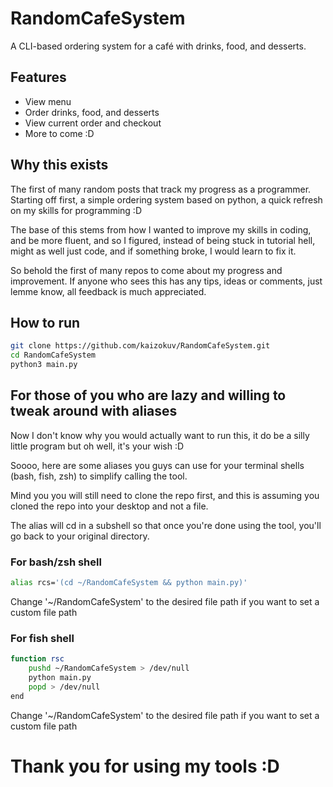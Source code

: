 # RandomCafeSystem

A CLI-based ordering system for a café with drinks, food, and desserts.

## Features
- View menu
- Order drinks, food, and desserts
- View current order and checkout
- More to come :D

## Why this exists
The first of many random posts that track my progress as a programmer. Starting off first, a simple ordering system based on python, a quick refresh on my skills for programming :D

The base of this stems from how I wanted to improve my skills in coding, and be more fluent, and so I figured, instead of being stuck in tutorial hell, might as well just code, and if something broke, I would learn to fix it.

So behold the first of many repos to come about my progress and improvement. If anyone who sees this has any tips, ideas or comments, just lemme know, all feedback is much appreciated.

## How to run
```bash
git clone https://github.com/kaizokuv/RandomCafeSystem.git
cd RandomCafeSystem
python3 main.py
```

## For those of you who are lazy and willing to tweak around with aliases
Now I don't know why you would actually want to run this, it do be a silly little program but oh well, it's your wish :D

Soooo, here are some aliases you guys can use for your terminal shells (bash, fish, zsh) to simplify calling the tool. 

Mind you you will still need to clone the repo first, and this is assuming you cloned the repo into your desktop and not a file. 

The alias will cd in a subshell so that once you're done using the tool, you'll go back to your original directory.

### For bash/zsh shell
```bash
alias rcs='(cd ~/RandomCafeSystem && python main.py)'
```
Change '~/RandomCafeSystem' to the desired file path if you want to set a custom file path

### For fish shell
```bash
function rsc
    pushd ~/RandomCafeSystem > /dev/null
    python main.py
    popd > /dev/null
end
```
Change '~/RandomCafeSystem' to the desired file path if you want to set a custom file path


# Thank you for using my tools :D

